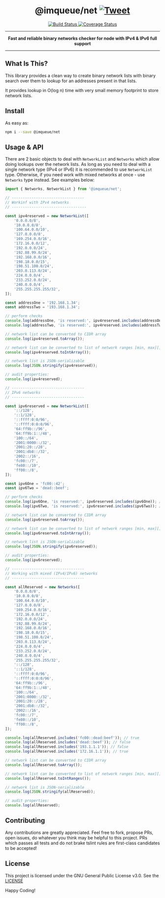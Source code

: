 <h1 align="center">
    @imqueue/net
    <a href="https://twitter.com/intent/tweet?text=Fast%20and%20reliable%20binary%20networks%20checker%20for%20node&url=https://github.com/imqueue/net&via=github&hashtags=typescript,javascript,nodejs,postgres,developers">
        <img src="https://img.shields.io/twitter/url/http/shields.io.svg?style=social" alt="Tweet">
    </a>
</h1>
<div align="center">
    <a href="https://app.travis-ci.com/github/imqueue/net">
        <img src="https://travis-ci.com/imqueue/net.svg?branch=master" alt="Build Status">
    </a>
    <a href="https://rawgit.com/imqueue/net/master/LICENSE">
        <img src="https://img.shields.io/badge/license-ISC-blue.svg" alt="Coverage Status">
    </a>
</div>
<hr>
<p align="center">
    <strong>
        Fast and reliable binary networks checker for node with IPv4 & IPv6 full
        support
    </strong>
</p>
<hr>

## What Is This?

This library provides a clean way to create binary network lists with binary 
search over them to lookup for an addresses present in that lists.

It provides lookup in O(log n) time with very small memory footprint to store
network lists.

## Install

As easy as:

~~~bash
npm i --save @imqueue/net
~~~ 

## Usage & API

There are 2 basic objects to deal with `NetworkList` and `Networks` which allow
doing lookups over the network lists. As long as you need to deal with a single
network type (IPv4 or IPv6) it is recommended to use `NetworkList` type.
Otherwise, if you need work with mixed networks at once - use `Networks` type 
instead. See examples below:

~~~typescript
import { Networks, NetworkList } from '@imqueue/net';

// ---------------------------------
// Workinf with IPv4 networks
// ----------------------------------

const ipv4reserved = new NetworkList([
    '0.0.0.0/8',
    '10.0.0.0/8',
    '100.64.0.0/10',
    '127.0.0.0/8',
    '169.254.0.0/16',
    '172.16.0.0/12',
    '192.0.0.0/24',
    '192.88.99.0/24',
    '192.168.0.0/16',
    '198.18.0.0/15',
    '198.51.100.0/24',
    '203.0.113.0/24',
    '224.0.0.0/4',
    '233.252.0.0/24',
    '240.0.0.0/4',
    '255.255.255.255/32',
]);

const addressOne = '192.168.1.34';
const addressTwo = '193.168.1.34';

// perform checks
console.log(addressOne, 'is reserved:', ipv4reserved.includes(addressOne)); // true
console.log(addressTwo, 'is reserved:', ipv4reserved.includes(addressTwo)); // false

// network list can be converted to CIDR array
console.log(ipv4reserved.toArray());

// network list can be converted to list of network ranges [min, max][]
console.log(ipv4reserved.toIntArray());

// network list is JSON-serializable
console.log(JSON.stringify(ipv4reserved));

// audit properties:
console.log(ipv4reserved);

// ---------------------------------
// IPv6 networks
// ---------------------------------

const ipv6reserved = new NetworkList([
    '::/128',
    '::1/128',
    '::ffff:0:0/96',
    '::ffff:0:0:0/96',
    '64:ff9b::/96',
    '64:ff9b:1::/48',
    '100::/64',
    '2001:0000::/32',
    '2001:20::/28',
    '2001:db8::/32',
    '2002::/16',
    'fc00::/7',
    'fe80::/10',
    'ff00::/8',
]);

const ipv6One = 'fc00::42';
const ipv6Two = 'dead::beef';

// perform checks
console.log(ipv6One, 'is reserved:', ipv6reserved.includes(ipv6One)); // true
console.log(ipv6Two, 'is reserved:', ipv6reserved.includes(ipv6Two)); // false

// network list can be converted to CIDR array
console.log(ipv6reserved.toArray());

// network list can be converted to list of network ranges [min, max][]
console.log(ipv6reserved.toIntArray());

// network list is JSON-serializable
console.log(JSON.stringify(ipv6reserved));

// audit properties:
console.log(ipv6reserved);

// ---------------------------------
// Working with mixed (IPv4/IPv6) networks
// ---------------------------------

const allReserved = new Networks([
    '0.0.0.0/8',
    '10.0.0.0/8',
    '100.64.0.0/10',
    '127.0.0.0/8',
    '169.254.0.0/16',
    '172.16.0.0/12',
    '192.0.0.0/24',
    '192.88.99.0/24',
    '192.168.0.0/16',
    '198.18.0.0/15',
    '198.51.100.0/24',
    '203.0.113.0/24',
    '224.0.0.0/4',
    '233.252.0.0/24',
    '240.0.0.0/4',
    '255.255.255.255/32',
    '::/128',
    '::1/128',
    '::ffff:0:0/96',
    '::ffff:0:0:0/96',
    '64:ff9b::/96',
    '64:ff9b:1::/48',
    '100::/64',
    '2001:0000::/32',
    '2001:20::/28',
    '2001:db8::/32',
    '2002::/16',
    'fc00::/7',
    'fe80::/10',
    'ff00::/8',
]);

console.log(allReserved.includes('fc00::dead:beef')); // true
console.log(allReserved.includes('dead::beef')); // false
console.log(allReserved.includes('193.1.1.1')); // false
console.log(allReserved.includes('172.16.1.1')); // true

// network list can be converted to CIDR array
console.log(allReserved.toArray());

// network list can be converted to list of network ranges [min, max][]
console.log(allReserved.toIntRanges());

// network list is JSON-serializable
console.log(JSON.stringify(allReserved));

// audit properties:
console.log(allReserved);
~~~

## Contributing

Any contributions are greatly appreciated. Feel free to fork, propose PRs, open
issues, do whatever you think may be helpful to this project. PRs which passes
all tests and do not brake tslint rules are first-class candidates to be
accepted!

## License

This project is licensed under the GNU General Public License v3.0.
See the [LICENSE](LICENSE)

Happy Coding!
